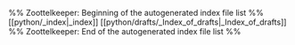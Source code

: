 %% Zoottelkeeper: Beginning of the autogenerated index file list  %%
 [[python/_index|_index]]
 [[python/drafts/_Index_of_drafts|_Index_of_drafts]]
%% Zoottelkeeper: End of the autogenerated index file list  %%

